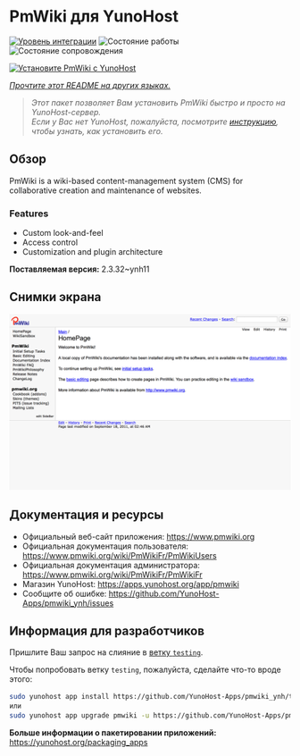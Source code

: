 <!--
Важно: этот README был автоматически сгенерирован <https://github.com/YunoHost/apps/tree/master/tools/readme_generator>
Он НЕ ДОЛЖЕН редактироваться вручную.
-->

# PmWiki для YunoHost

[![Уровень интеграции](https://apps.yunohost.org/badge/integration/pmwiki)](https://ci-apps.yunohost.org/ci/apps/pmwiki/)
![Состояние работы](https://apps.yunohost.org/badge/state/pmwiki)
![Состояние сопровождения](https://apps.yunohost.org/badge/maintained/pmwiki)

[![Установите PmWiki с YunoHost](https://install-app.yunohost.org/install-with-yunohost.svg)](https://install-app.yunohost.org/?app=pmwiki)

*[Прочтите этот README на других языках.](./ALL_README.md)*

> *Этот пакет позволяет Вам установить PmWiki быстро и просто на YunoHost-сервер.*  
> *Если у Вас нет YunoHost, пожалуйста, посмотрите [инструкцию](https://yunohost.org/install), чтобы узнать, как установить его.*

## Обзор

PmWiki is a wiki-based content-management system (CMS) for collaborative creation and maintenance of websites. 

### Features

- Custom look-and-feel
- Access control
- Customization and plugin architecture

**Поставляемая версия:** 2.3.32~ynh11

## Снимки экрана

![Снимок экрана PmWiki](./doc/screenshots/pmwiki.png)

## Документация и ресурсы

- Официальный веб-сайт приложения: <https://www.pmwiki.org>
- Официальная документация пользователя: <https://www.pmwiki.org/wiki/PmWikiFr/PmWikiUsers>
- Официальная документация администратора: <https://www.pmwiki.org/wiki/PmWikiFr/PmWikiFr>
- Магазин YunoHost: <https://apps.yunohost.org/app/pmwiki>
- Сообщите об ошибке: <https://github.com/YunoHost-Apps/pmwiki_ynh/issues>

## Информация для разработчиков

Пришлите Ваш запрос на слияние в [ветку `testing`](https://github.com/YunoHost-Apps/pmwiki_ynh/tree/testing).

Чтобы попробовать ветку `testing`, пожалуйста, сделайте что-то вроде этого:

```bash
sudo yunohost app install https://github.com/YunoHost-Apps/pmwiki_ynh/tree/testing --debug
или
sudo yunohost app upgrade pmwiki -u https://github.com/YunoHost-Apps/pmwiki_ynh/tree/testing --debug
```

**Больше информации о пакетировании приложений:** <https://yunohost.org/packaging_apps>

